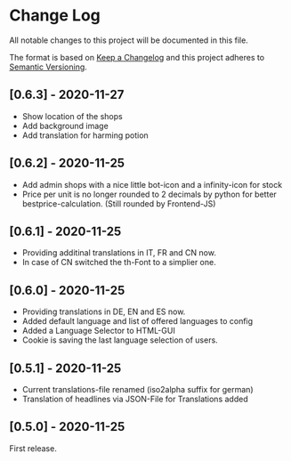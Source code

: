 # Change Log

All notable changes to this project will be documented in this file.
 
The format is based on [Keep a Changelog](http://keepachangelog.com/)
and this project adheres to [Semantic Versioning](http://semver.org/).
 
## [0.6.3] - 2020-11-27

- Show location of the shops
- Add background image
- Add translation for harming potion

## [0.6.2] - 2020-11-25

- Add admin shops with a nice little bot-icon and a infinity-icon for stock
- Price per unit is no longer rounded to 2 decimals by python for better bestprice-calculation. (Still rounded by Frontend-JS)

## [0.6.1] - 2020-11-25

- Providing additinal translations in IT, FR and CN now.
- In case of CN switched the th-Font to a simplier one.

## [0.6.0] - 2020-11-25

- Providing translations in DE, EN and ES now.
- Added default language and list of offered languages to config
- Added a Language Selector to HTML-GUI
- Cookie is saving the last language selection of users.

## [0.5.1] - 2020-11-25

- Current translations-file renamed (iso2alpha suffix for german)
- Translation of headlines via JSON-File for Translations added

## [0.5.0] - 2020-11-25
  
First release.